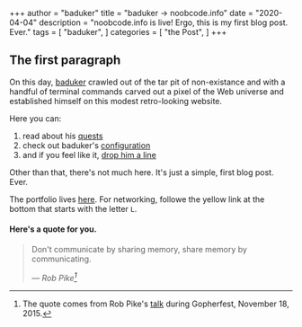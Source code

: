 +++
author = "baduker"
title = "baduker -> noobcode.info"
date = "2020-04-04"
description = "noobcode.info is live! Ergo, this is my first blog post. Ever."
tags = [
    "baduker",
]
categories = [
    "the Post",
]
+++

## The first paragraph

On this day, [baduker](https://github.com/baduker) crawled out of the tar pit of non-existance and with a handful of terminal commands carved out a pixel of the Web universe and established himself on this modest retro-looking website.

Here you can:

1. read about his [quests](/resume)
2. check out baduker's [configuration](/about_me)
3. and if you feel like it, [drop him a line](/contact)

Other than that, there's not much here. It's just a simple, first blog post. Ever.

The portfolio lives [here](https://github.com/baduker). For networking, followe the yellow link at the bottom that starts with the letter ```L```.

#### Here's a quote for you.

> Don't communicate by sharing memory, share memory by communicating.</p>
> — <cite>Rob Pike[^1]</cite>


[^1]: The quote comes from Rob Pike's [talk](https://www.youtube.com/watch?v=PAAkCSZUG1c) during Gopherfest, November 18, 2015.
